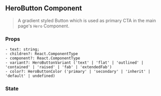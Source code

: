 ## HeroButton Component

> A gradient styled Button which is used as primary CTA in the main page's `Hero` Component.

### Props

```
- text: string;
- children?: React.ComponentType
- component?: React.ComponentType
- variant?: HeroButtonVariant ('text' | 'flat' | 'outlined' | 'contained' | 'raised' | 'fab' | 'extendedFab')
- color?: HeroButtonColor ('primary' | 'secondary' | 'inherit' | 'default' | undefined)
```

### State

```

```
